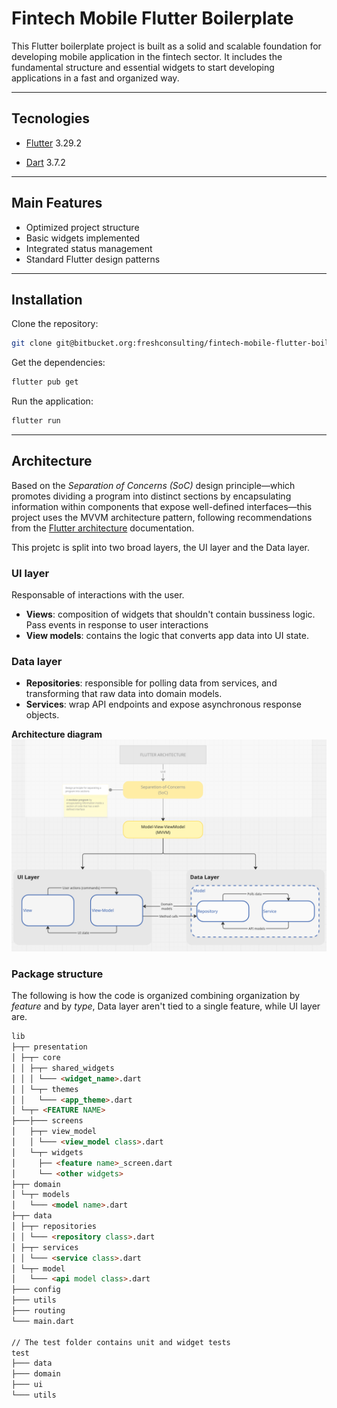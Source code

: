 # Fintech Mobile Flutter Boilerplate

This Flutter boilerplate project is built as a solid and scalable foundation for developing mobile application in the fintech sector. It includes the fundamental structure and essential widgets to start developing applications in a fast and organized way.

---

## Tecnologies

* [Flutter](https://flutter.dev/) 3.29.2
  
* [Dart](https://dart.dev/) 3.7.2

---

## Main Features

* Optimized project structure
* Basic widgets implemented
* Integrated status management
* Standard Flutter design patterns

---

## Installation

Clone the repository:

```bash
git clone git@bitbucket.org:freshconsulting/fintech-mobile-flutter-boilerplate.git
```

Get the dependencies:

```bash
flutter pub get
```

Run the application:

```bash
flutter run
```

---

## Architecture

Based on the *Separation of Concerns (SoC)* design principle—which promotes dividing a program into distinct sections by encapsulating information within components that expose well-defined interfaces—this project uses the MVVM architecture pattern, following recommendations from the [Flutter architecture](https://docs.flutter.dev/app-architecture/guide) documentation.

This projetc is split into two broad layers, the UI layer and the Data layer.

### UI layer

  Responsable of interactions with the user.

* **Views**: composition of widgets that shouldn't contain bussiness logic. Pass events in response to user interactions
* **View models**: contains the logic that converts app data into UI state.

### Data layer

* **Repositories**: responsible for polling data from services, and transforming that raw data into domain models.
* **Services**: wrap API endpoints and expose asynchronous response objects.

**Architecture diagram**
![Architecture diagram](/assets/architecture_app.png)

### Package structure

The following is how the code is organized combining organization by *feature* and by *type*, Data layer aren't tied to a single feature, while UI layer are.

```markdown
lib
├─┬─ presentation
│ ├─┬─ core
│ │ ├─┬─ shared_widgets
│ │ │ └─── <widget_name>.dart
│ │ └─┬─ themes
│ │   └─── <app_theme>.dart
│ └─┬─ <FEATURE NAME>
├───├─── screens
│   ├─┬─ view_model
│   │ └─── <view_model class>.dart
│   └─┬─ widgets
│     ├── <feature name>_screen.dart
│     └── <other widgets>
├─┬─ domain
│ └─┬─ models
│   └─── <model name>.dart
├─┬─ data
│ ├─┬─ repositories
│ │ └─── <repository class>.dart
│ ├─┬─ services
│ │ └─── <service class>.dart
│ └─┬─ model
│   └─── <api model class>.dart
├─── config
├─── utils
├─── routing
└─── main.dart

// The test folder contains unit and widget tests
test
├─── data
├─── domain
├─── ui
└─── utils
```
